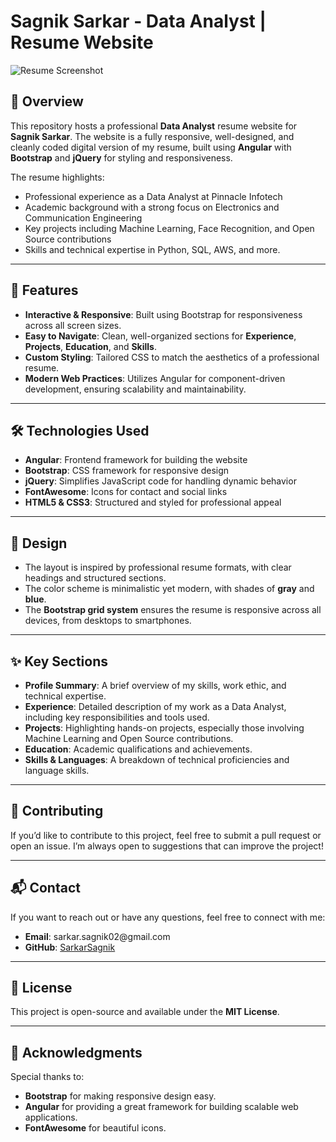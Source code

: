 # Sagnik Sarkar - Data Analyst | Resume Website

![Resume Screenshot](path/to/screenshot.png)

## 📄 Overview

This repository hosts a professional **Data Analyst** resume website for **Sagnik Sarkar**. The website is a fully responsive, well-designed, and cleanly coded digital version of my resume, built using **Angular** with **Bootstrap** and **jQuery** for styling and responsiveness.

The resume highlights:
- Professional experience as a Data Analyst at Pinnacle Infotech
- Academic background with a strong focus on Electronics and Communication Engineering
- Key projects including Machine Learning, Face Recognition, and Open Source contributions
- Skills and technical expertise in Python, SQL, AWS, and more.

---

## 🌟 Features

- **Interactive & Responsive**: Built using Bootstrap for responsiveness across all screen sizes.
- **Easy to Navigate**: Clean, well-organized sections for **Experience**, **Projects**, **Education**, and **Skills**.
- **Custom Styling**: Tailored CSS to match the aesthetics of a professional resume.
- **Modern Web Practices**: Utilizes Angular for component-driven development, ensuring scalability and maintainability.

---

## 🛠️ Technologies Used

- **Angular**: Frontend framework for building the website
- **Bootstrap**: CSS framework for responsive design
- **jQuery**: Simplifies JavaScript code for handling dynamic behavior
- **FontAwesome**: Icons for contact and social links
- **HTML5 & CSS3**: Structured and styled for professional appeal

---

## 🎨 Design

- The layout is inspired by professional resume formats, with clear headings and structured sections.
- The color scheme is minimalistic yet modern, with shades of **gray** and **blue**.
- The **Bootstrap grid system** ensures the resume is responsive across all devices, from desktops to smartphones.

---

## ✨ Key Sections

- **Profile Summary**: A brief overview of my skills, work ethic, and technical expertise.
- **Experience**: Detailed description of my work as a Data Analyst, including key responsibilities and tools used.
- **Projects**: Highlighting hands-on projects, especially those involving Machine Learning and Open Source contributions.
- **Education**: Academic qualifications and achievements.
- **Skills & Languages**: A breakdown of technical proficiencies and language skills.

---

## 🤝 Contributing

If you’d like to contribute to this project, feel free to submit a pull request or open an issue. I’m always open to suggestions that can improve the project!

---

## 📬 Contact

If you want to reach out or have any questions, feel free to connect with me:

- **Email**: sarkar.sagnik02&#64;gmail.com
- **GitHub**: [SarkarSagnik](https://github.com/SarkarSagnik)

---

## 📄 License

This project is open-source and available under the **MIT License**.

---

## 🙌 Acknowledgments

Special thanks to:
- **Bootstrap** for making responsive design easy.
- **Angular** for providing a great framework for building scalable web applications.
- **FontAwesome** for beautiful icons.



